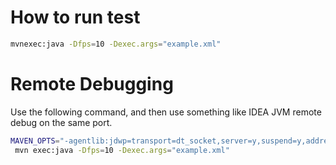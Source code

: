 # How to run test
```bash
mvnexec:java -Dfps=10 -Dexec.args="example.xml"
```

# Remote Debugging
Use the following command, and then use something like IDEA JVM remote debug on the same port.
```bash
MAVEN_OPTS="-agentlib:jdwp=transport=dt_socket,server=y,suspend=y,address=*:5005" \
 mvn exec:java -Dfps=10 -Dexec.args="example.xml"
```